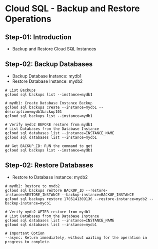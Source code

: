 # Cloud SQL - Backup and Restore Operations

## Step-01: Introduction
- Backup and Restore Cloud SQL Instances

## Step-02: Backup Databases
- Backup Database Instance: mydb1
- Restore Database Instance: mydb2
```t
# List Backups
gcloud sql backups list --instance=mydb1

# mydb1: Create Database Instance Backup 
gcloud sql backups create --instance=mydb1 --description=mydb1backup101
gcloud sql backups list --instance=mydb1

# Verify mydb2 BEFORE restore from mydb1
# List Databases from the Database Instance
gcloud sql databases list --instance=INSTANCE_NAME
gcloud sql databases list --instance=mydb1

## Get BACKUP_ID: RUN the command to get 
gcloud sql backups list --instance=mydb1
```

## Step-02: Restore Databases
- Restore to Database Instance: mydb2
```t
# mydb2: Restore to mydb2
gcloud sql backups restore BACKUP_ID --restore-instance=RESTORE_INSTANCE --backup-instance=BACKUP_INSTANCE
gcloud sql backups restore 1705141309136 --restore-instance=mydb2 --backup-instance=mydb1

# Verify mydb2 AFTER restore from mydb1
# List Databases from the Database Instance
gcloud sql databases list --instance=INSTANCE_NAME
gcloud sql databases list --instance=mydb1

# Important Option
--async: Return immediately, without waiting for the operation in progress to complete.
```

